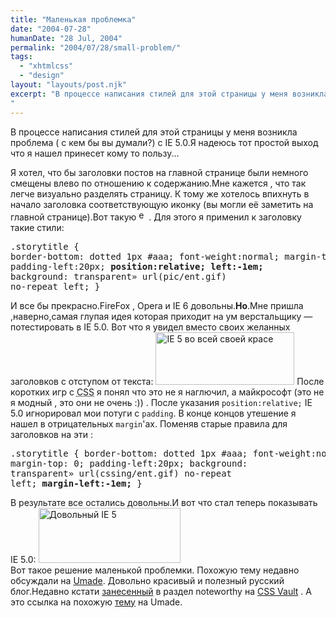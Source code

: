 ```yaml
---
title: "Маленькая проблемка"
date: "2004-07-28"
humanDate: "28 Jul, 2004"
permalink: "2004/07/28/small-problem/"
tags: 
  - "xhtmlcss"
  - "design"
layout: "layouts/post.njk"
excerpt: "В процессе написания стилей для этой страницы у меня возникла проблема ( с кем бы вы думали?) с IE 5.0.Я надеюсь тот простой выход что я нашел принесет кому то пользу...
"
---
```


В процессе написания стилей для этой страницы у меня возникла проблема ( с кем бы вы думали?) с IE 5.0.Я надеюсь тот простой выход что я нашел принесет кому то пользу...
<!--more-->

Я хотел, что бы заголовки постов на главной странице были немного смещены влево по отношению к содержанию.Мне кажется , что так легче визуально разделять страницу.
К тому же хотелось впихнуть в начало заголовка соответствующую иконку (вы могли её заметить на главной странице).Вот такую <img src="pic/ent.gif" alt="entry" title="иконка" width="16px" height="17px"  />.
Для этого я применил к заголовку такие стили:<pre>.storytitle {
        border-bottom: dotted 1px #aaa;
	font-weight:normal;
	margin-top: 0;
	padding-left:20px;
        <strong>position:relative;
	left:-1em;</strong>
	background: transparent<span class="linewrap">&#187;</span>
        url(pic/ent.gif) no-repeat left;
 }</pre>
И все бы прекрасно.FireFox , Opera и IE 6 довольны.<strong>Но</strong>.Мне пришла ,наверно,самая глупая идея которая приходит на ум верстальщику &mdash; потестировать в IE 5.0.
Вот что я увидел вместо своих желанных заголовков с отступом от текста:
<img class="bord" src="/pic/bok.gif" width="222px" height="84px" alt="IE 5 во всей своей красе" title="IE 5 во всей своей красе" />
После коротких игр  с <acronym title="Cascading Style Sheets">CSS</acronym> я понял что это не я наглючил, а майкрософт (это не я модный , это они не очень :)) .
После указания <code>position:relative;</code> IE 5.0 игнорировал мои потуги с <code>padding</code>.
В конце концов утешение я нашел в отрицательных <code>margin</code>'ах.
Поменяв старые правила для заголовков на эти :<pre>.storytitle {
	border-bottom: dotted 1px #aaa;
	font-weight:normal;
	margin-top: 0;
	padding-left:20px;
	background: transparent<span class="linewrap">&#187;</span>
        url(cssing/ent.gif) no-repeat left;
	<strong>margin-left:-1em;</strong>
}</pre>
В результате все остались довольны.И вот что стал теперь показывать IE 5.0:
<img class="bord" src="/pic/nebok.gif" width="227px" height="88px" alt="Довольный IE 5" title="Довольный IE 5" /><br />
Вот такое решение маленькой проблемки.
Похожую тему недавно обсуждали на <a href="http://www.umade.ru/">Umade</a>.
Довольно красивый и полезный русский блог.Недавно кстати <a href="http://www.umade.ru/log/2004/07/36.html">занесенный</a> в раздел noteworthy на <a href="http://www.cssvault.com/noteworthy/2004/07/index.php">CSS Vault</a> .
А это ссылка на похожую <a href="http://www.umade.ru/log/2004/07/35.html">тему</a> на Umade.
